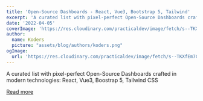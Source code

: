 ```yaml
---
title: 'Open-Source Dashboards - React, Vue3, Bootstrap 5, Tailwind'
excerpt: 'A curated list with pixel-perfect Open-Source Dashboards crafted in modern technologies: React, Vue3, Boostrap 5, Tailwind CSS'
date: '2022-04-05'
coverImage: 'https://res.cloudinary.com/practicaldev/image/fetch/s--TKXfEm7C--/c_imagga_scale,f_auto,fl_progressive,h_420,q_auto,w_1000/https://dev-to-uploads.s3.amazonaws.com/uploads/articles/e53ryqldmb7bub8qvlbv.jpg'
author:
  name: Koders
  picture: "assets/blog/authors/koders.png"
ogImage:
  url: 'https://res.cloudinary.com/practicaldev/image/fetch/s--TKXfEm7C--/c_imagga_scale,f_auto,fl_progressive,h_420,q_auto,w_1000/https://dev-to-uploads.s3.amazonaws.com/uploads/articles/e53ryqldmb7bub8qvlbv.jpg'
---
```


A curated list with pixel-perfect Open-Source Dashboards crafted in modern technologies: React, Vue3, Boostrap 5, Tailwind CSS

[Read more](https://dev.to/sm0ke/open-source-dashboards-9i1)
